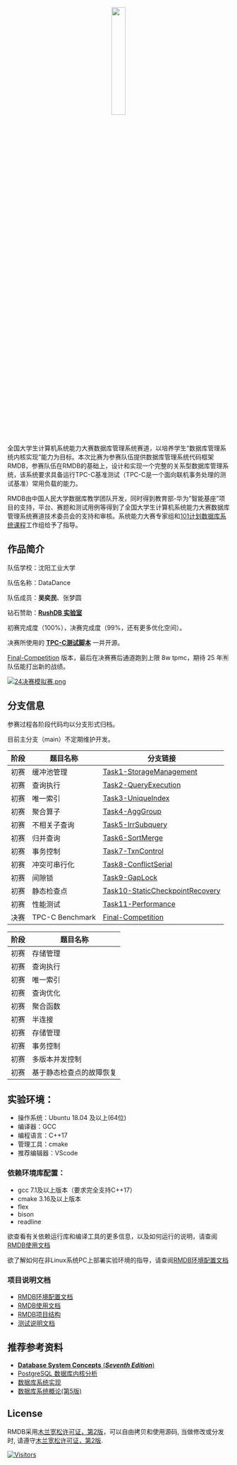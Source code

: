 <div align="center">
<img src="RMDB.jpg"  width=25%  /> 
</div>

全国大学生计算机系统能力大赛数据库管理系统赛道，以培养学生“数据库管理系统内核实现”能力为目标。本次比赛为参赛队伍提供数据库管理系统代码框架RMDB，参赛队伍在RMDB的基础上，设计和实现一个完整的关系型数据库管理系统，该系统要求具备运行TPC-C基准测试（TPC-C是一个面向联机事务处理的测试基准）常用负载的能力。

RMDB由中国人民大学数据库教学团队开发，同时得到教育部-华为”智能基座”项目的支持，平台、赛题和测试用例等得到了全国大学生计算机系统能力大赛数据库管理系统赛道技术委员会的支持和审核。系统能力大赛专家组和[101计划数据库系统课程](http://101.pku.edu.cn/courseDetails?id=DC767C683D697417E0555943CA7634DE)工作组给予了指导。

## 作品简介
队伍学校：沈阳工业大学

队伍名称：DataDance

队伍成员：**吴奕民**、张梦圆

钻石赞助：[**RushDB 实验室**](https://github.com/RushDB-Lab)

初赛完成度（100%），决赛完成度（99%，还有更多优化空间）。

决赛所使用的 [**TPC-C测试脚本**](https://github.com/Kosthi/TPCC-Tester) 一并开源。

[Final-Competition](https://github.com/Kosthi/CSCC-DB-Rucbase-2024/commits/Final-Competition) 版本，最后在决赛赛后通道跑到上限 8w tpmc，期待 25 年🈶队伍能打出新的战绩。

[![24决赛模拟赛.png](https://s21.ax1x.com/2025/02/24/pE1eO0J.png)](https://imgse.com/i/pE1eO0J)

## 分支信息

参赛过程各阶段代码均以分支形式归档。

目前主分支（main）不定期维护开发。

| 阶段  | 题目名称           | 分支链接                                                                                   |
|-------|--------------------|------------------------------------------------------------------------------------------|
| 初赛  | 缓冲池管理         | [Task1-StorageManagement](https://github.com/Kosthi/CSCC-DB-Rucbase-2024/tree/Task1-StorageManagement) |
| 初赛  | 查询执行           | [Task2-QueryExecution](https://github.com/Kosthi/CSCC-DB-Rucbase-2024/tree/Task2-QueryExecution)       |
| 初赛  | 唯一索引           | [Task3-UniqueIndex](https://github.com/Kosthi/CSCC-DB-Rucbase-2024/tree/Task3-UniqueIndex)             |
| 初赛  | 聚合算子           | [Task4-AggGroup](https://github.com/Kosthi/CSCC-DB-Rucbase-2024/tree/Task4-AggGroup)                   |
| 初赛  | 不相关子查询       | [Task5-IrrSubquery](https://github.com/Kosthi/CSCC-DB-Rucbase-2024/tree/Task5-IrrSubquery)             |
| 初赛  | 归并查询           | [Task6-SortMerge](https://github.com/Kosthi/CSCC-DB-Rucbase-2024/tree/Task6-SortMerge)                 |
| 初赛  | 事务控制           | [Task7-TxnControl](https://github.com/Kosthi/CSCC-DB-Rucbase-2024/tree/Task7-TxnControl)               |
| 初赛  | 冲突可串行化       | [Task8-ConflictSerial](https://github.com/Kosthi/CSCC-DB-Rucbase-2024/tree/Task8-ConflictSerial)       |
| 初赛  | 间隙锁             | [Task9-GapLock](https://github.com/Kosthi/CSCC-DB-Rucbase-2024/tree/Task9-GapLock)                  |
| 初赛  | 静态检查点         | [Task10-StaticCheckpointRecovery](https://github.com/Kosthi/CSCC-DB-Rucbase-2024/tree/Task10-StaticCheckpointRecovery) |
| 初赛  | 性能测试           | [Task11-Performance](https://github.com/Kosthi/CSCC-DB-Rucbase-2024/tree/Task11-Performance)        |
| 决赛  | TPC-C Benchmark    | [Final-Competition](https://github.com/Kosthi/CSCC-DB-Rucbase-2024/tree/Final-Competition)          |

| 阶段  | 题目名称           |
|-------|--------------------|
| 初赛  | 存储管理  |
| 初赛  | 查询执行  |
| 初赛  | 唯一索引  |
| 初赛  | 查询优化  |
| 初赛  | 聚合函数  |
| 初赛  | 半连接  |
| 初赛  | 存储管理  |
| 初赛  | 事务控制  |
| 初赛  | 多版本并发控制  |
| 初赛  | 基于静态检查点的故障恢复  |

## 实验环境：
- 操作系统：Ubuntu 18.04 及以上(64位)
- 编译器：GCC
- 编程语言：C++17
- 管理工具：cmake
- 推荐编辑器：VScode

### 依赖环境库配置：
- gcc 7.1及以上版本（要求完全支持C++17）
- cmake 3.16及以上版本
- flex
- bison
- readline

欲查看有关依赖运行库和编译工具的更多信息，以及如何运行的说明，请查阅[RMDB使用文档](docs/RMDB使用文档.pdf)

欲了解如何在非Linux系统PC上部署实验环境的指导，请查阅[RMDB环境配置文档](docs/RMDB环境配置文档.pdf)

### 项目说明文档

- [RMDB环境配置文档](docs/RMDB环境配置文档.pdf)
- [RMDB使用文档](docs/RMDB使用文档.pdf)
- [RMDB项目结构](docs/RMDB项目结构.pdf)
- [测试说明文档](测试说明文档.pdf)

## 推荐参考资料

- [**Database System Concepts** (***Seventh Edition***)](https://db-book.com/)
- [PostgreSQL 数据库内核分析](https://book.douban.com/subject/6971366//)
- [数据库系统实现](https://book.douban.com/subject/4838430/)
- [数据库系统概论(第5版)](http://chinadb.ruc.edu.cn/second/url/2)

## License
RMDB采用[木兰宽松许可证，第2版](https://license.coscl.org.cn/MulanPSL2)，可以自由拷贝和使用源码, 当做修改或分发时, 请遵守[木兰宽松许可证，第2版](https://license.coscl.org.cn/MulanPSL2).

[![Visitors](https://api.visitorbadge.io/api/visitors?path=https://github.com/Kosthi/CSCC-DB-Rucbase-2024&label=visitors&countColor=%23263759)](https://visitorbadge.io/status?path=https://github.com/Kosthi/CSCC-DB-Rucbase-2024)

